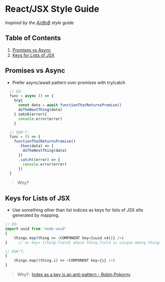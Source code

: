 # React/JSX Style Guide

*Inspired by the [AirBnB](https://github.com/airbnb/javascript) style guide*

## Table of Contents

  1. [Promises vs Async](#promises-vs-async)
  1. [Keys for Lists of JSX](#keys-for-lists-of-jsx)

## Promises vs Async

  - Prefer async/await pattern over promises with try/catch

```javascript
  // DO:
  func = async () => {
    try{
      const data = await functionThatReturnsPromise()
      doTheNextThing(data)
    } catch(error){
      console.error(error)
    }

  // DON'T:
  func = () => {
    functionThatReturnsPromise()
      .then(data) => {
        doTheNextThing(data)
      })
      .catch((error) => {
        console.error(error)
      })
  }
```

  > Why?

## Keys for Lists of JSX

  - Use something other than list indices as keys for lists of JSX elts generated by mapping.

  ```javascript
  // DO:
  import uuid from 'node-uuid'
  {
      things.map(thing => <COMPONENT key={uuid.v4()} />)
  }     // or key= {thing.field} where thing.field is unique among things.

  // DON'T:
  {
      things.map((thing,i) => <COMPONENT key={i} />)
  }
  ```

  > Why?- [Index as a key is an anti-pattern - Robin Pokorny](https://medium.com/@robinpokorny/index-as-a-key-is-an-anti-pattern-e0349aece318)

